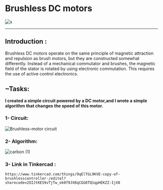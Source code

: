 
# Brushless DC motors
![x](https://user-images.githubusercontent.com/65435678/179885374-20096c23-1ddc-4c92-a68f-dc4c8433ad93.png)

---

## Introduction :
Brushless DC motors operate on the same principle of magnetic attraction and repulsion as brush motors, 
but they are constructed somewhat differently. Instead of a mechanical commutator and brushes, the magnetic
field of the stator is rotated by using electronic commutation. This requires the use of active control electronics.

## ~Tasks:
**I created a simple circuit powered by a DC motor,and I wrote a simple **algorithm** that changes the speed of this motor.**

### 1- Circuit:
![Brushless-motor  circuit](https://user-images.githubusercontent.com/65435678/179885719-52f284f7-7b5b-424a-9cad-e8d3f2f4c3e3.png)

### 2- Algorithm:
![carbon (1)](https://user-images.githubusercontent.com/65435678/179887811-67ca4f96-0046-4320-898f-edf0220ad782.png)


### 3- Link in Tinkercad :
    https://www.tinkercad.com/things/9qElTGL9KVE-copy-of-brushlesscontroller-/editel?sharecode=2OIJtKES9vTjTw_ok0f9JX8qCGG8TQ1qpHEKZZ-IjX8


